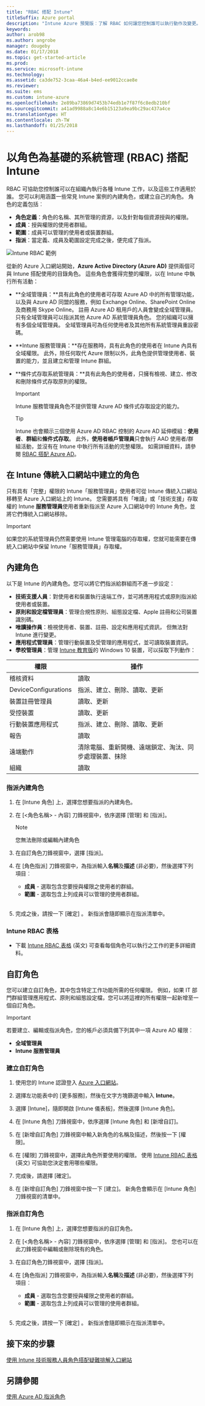 ```yaml
---
title: "RBAC 搭配 Intune"
titleSuffix: Azure portal
description: "Intune Azure 預覽版︰了解 RBAC 如何讓您控制誰可以執行動作及變更。"
keywords: 
author: arob98
ms.author: angrobe
manager: dougeby
ms.date: 01/17/2018
ms.topic: get-started-article
ms.prod: 
ms.service: microsoft-intune
ms.technology: 
ms.assetid: ca3de752-3caa-46a4-b4ed-ee9012ccae8e
ms.reviewer: 
ms.suite: ems
ms.custom: intune-azure
ms.openlocfilehash: 2e89ba73869d7453b74edb1e7f87f6c8edb210bf
ms.sourcegitcommit: a41ad9988a8c14e6b15123a9ea9bc29ac437a4ce
ms.translationtype: HT
ms.contentlocale: zh-TW
ms.lasthandoff: 01/25/2018
---
```

# <a name="role-based-administration-control-rbac-with-intune"></a>以角色為基礎的系統管理 (RBAC) 搭配 Intune

RBAC 可協助您控制誰可以在組織內執行各種 Intune 工作，以及這些工作適用於誰。 您可以利用涵蓋一些常見 Intune 案例的內建角色，或建立自己的角色。 角色的定義包括︰

- **角色定義**：角色的名稱、其所管理的資源，以及針對每個資源授與的權限。
- **成員**：授與權限的使用者群組。
- **範圍**：成員可以管理的使用者或裝置群組。
- **指派**：當定義、成員及範圍設定完成之後，便完成了指派。

![Intune RBAC 範例](./media/intune-rbac-1.PNG)

從新的 Azure 入口網站開始，**Azure Active Directory (Azure AD)** 提供兩個可與 Intune 搭配使用的目錄角色。 這些角色會獲得完整的權限，以在 Intune 中執行所有活動：

- **全域管理員：**具有此角色的使用者可存取 Azure AD 中的所有管理功能，以及與 Azure AD 同盟的服務，例如 Exchange Online、SharePoint Online 及商務用 Skype Online。 註冊 Azure AD 租用戶的人員會變成全域管理員。 只有全域管理員可以指派其他 Azure AD 系統管理員角色。 您的組織可以擁有多個全域管理員。 全域管理員可為任何使用者及其他所有系統管理員重設密碼。

- **Intune 服務管理員：**存在服務時，具有此角色的使用者在 Intune 內具有全域權限。 此外，除任何取代 Azure 限制以外，此角色提供管理使用者、裝置的能力，並且建立和管理 Intune 群組。

- **條件式存取系統管理員：**具有此角色的使用者，只擁有檢視、建立、修改和刪除條件式存取原則的權限。

    > [!IMPORTANT]
    > Intune 服務管理員角色不提供管理 Azure AD 條件式存取設定的能力。

    > [!TIP]
    > Intune 也會顯示三個使用 Azure AD RBAC 控制的 Azure AD 延伸模組：**使用者**、**群組**和**條件式存取**。 此外，**使用者帳戶管理員**只會執行 AAD 使用者/群組活動，並沒有在 Intune 中執行所有活動的完整權限。 如需詳細資料，請參閱 [RBAC 搭配 Azure AD](https://docs.microsoft.com/azure/active-directory/active-directory-assign-admin-roles)。

## <a name="roles-created-in-the-intune-classic-portal"></a>在 Intune 傳統入口網站中建立的角色

只有具有「完整」權限的 Intune「服務管理員」使用者可從 Intune 傳統入口網站移轉至 Azure 入口網站上的 Intune。 您需要將具有「唯讀」或「技術支援」存取權的 Intune **服務管理員**使用者重新指派至 Azure 入口網站中的 Intune 角色，並將它們傳統入口網站移除。

> [!IMPORTANT]
> 如果您的系統管理員仍然需要使用 Intune 管理電腦的存取權，您就可能需要在傳統入口網站中保留 Intune「服務管理員」存取權。

## <a name="built-in-roles"></a>內建角色

以下是 Intune 的內建角色。您可以將它們指派給群組而不進一步設定：

- **技術支援人員**：對使用者和裝置執行遠端工作，並可將應用程式或原則指派給使用者或裝置。
- **原則和設定檔管理員**：管理合規性原則、組態設定檔、Apple 註冊和公司裝置識別碼。
- **唯讀操作員**：檢視使用者、裝置、註冊、設定和應用程式資訊， 但無法對 Intune 進行變更。
- **應用程式管理員**：管理行動裝置及受管理的應用程式，並可讀取裝置資訊。
- **學校管理員**：管理 [Intune 教育版](introduction-intune-education.md)的 Windows 10 裝置，可以採取下列動作： 

|權限|操作|
|---|---|
|稽核資料|讀取|
|DeviceConfigurations|指派、建立、刪除、讀取、更新|
|裝置註冊管理員|讀取、更新|
|受控裝置|讀取、更新<!--, Delete [To be added in 1803]-->|
|行動裝置應用程式|指派、建立、刪除、讀取、更新|
|報告|讀取|
|遠端動作|清除電腦、重新開機、遠端鎖定、淘汰、同步處理裝置、抹除|
|組織|讀取|

### <a name="to-assign-a-built-in-role"></a>指派內建角色

1. 在 [Intune 角色] 上，選擇您想要指派的內建角色。

2. 在 [<角色名稱> - 內容] 刀鋒視窗中，依序選擇 [管理] 和 [指派]。

    > [!NOTE]
    > 您無法刪除或編輯內建角色

3. 在自訂角色刀鋒視窗中，選擇 [指派]。

4. 在 [角色指派] 刀鋒視窗中，為指派輸入**名稱**及**描述** (非必要)，然後選擇下列項目︰
    - **成員** - 選取包含您要授與權限之使用者的群組。
    - **範圍** - 選取包含上列成員可以管理的使用者群組。
<br></br>
5. 完成之後，請按一下 [確定] 。 新指派會隨即顯示在指派清單中。

### <a name="intune-rbac-table"></a>Intune RBAC 表格

- 下載 [Intune RBAC 表格](https://gallery.technet.microsoft.com/Intune-RBAC-table-2e3c9a1a) \(英文\) 可查看每個角色可以執行之工作的更多詳細資料。

## <a name="custom-roles"></a>自訂角色

您可以建立自訂角色，其中包含特定工作功能所需的任何權限。 例如，如果 IT 部門群組管理應用程式、原則和組態設定檔，您可以將這裡的所有權限一起新增至一個自訂角色。

> [!IMPORTANT]
> 若要建立、編輯或指派角色，您的帳戶必須具備下列其中一項 Azure AD 權限︰
> - **全域管理員**
> - **Intune 服務管理員**

### <a name="to-create-a-custom-role"></a>建立自訂角色

1. 使用您的 Intune 認證登入 [Azure 入口網站](https://portal.azure.com)。

2. 選擇左功能表中的 [更多服務]，然後在文字方塊篩選中輸入 **Intune**。

3. 選擇 [Intune]，隨即開啟 [Intune 儀表板]，然後選擇 [Intune 角色]。

4. 在 [Intune 角色] 刀鋒視窗中，依序選擇 [Intune 角色] 和 [新增自訂]。

5. 在 [新增自訂角色] 刀鋒視窗中輸入新角色的名稱及描述，然後按一下 [權限]。

3. 在 [權限] 刀鋒視窗中，選擇此角色所要使用的權限。 使用 [Intune RBAC 表格](https://gallery.technet.microsoft.com/Intune-RBAC-table-2e3c9a1a) \(英文\) 可協助您決定套用哪些權限。

4. 完成後，請選擇 [確定]。

5. 在 [新增自訂角色] 刀鋒視窗中按一下 [建立]。 新角色會顯示在 [Intune 角色] 刀鋒視窗的清單中。

### <a name="to-assign-a-custom-role"></a>指派自訂角色

1. 在 [Intune 角色] 上，選擇您想要指派的自訂角色。

2. 在 [<角色名稱> - 內容] 刀鋒視窗中，依序選擇 [管理] 和 [指派]。 您也可以在此刀鋒視窗中編輯或刪除現有的角色。

3. 在自訂角色刀鋒視窗中，選擇 [指派]。

4. 在 [角色指派] 刀鋒視窗中，為指派輸入**名稱**及**描述** (非必要)，然後選擇下列項目︰
    - **成員** - 選取包含您要授與權限之使用者的群組。
    - **範圍** - 選取包含上列成員可以管理的使用者群組。
<br></br>
5. 完成之後，請按一下 [確定] 。 新指派會隨即顯示在指派清單中。

## <a name="next-steps"></a>接下來的步驟

[使用 Intune 技術服務人員角色搭配疑難排解入口網站](help-desk-operators.md)

## <a name="see-also"></a>另請參閱

[使用 Azure AD 指派角色](https://docs.microsoft.com/azure/active-directory/active-directory-users-assign-role-azure-portal)
